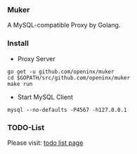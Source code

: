 ### Muker

A MySQL-compatible Proxy by Golang.

### Install


* Proxy Server

```
go get -u github.com/openinx/muker
cd $GOPATH/src/github.com/openinx/muker
make run
```

* Start MySQL Client

```
mysql --no-defaults -P4567 -h127.0.0.1  
```


### TODO-List
Please visit: [todo list page](./doc/todo.md)
